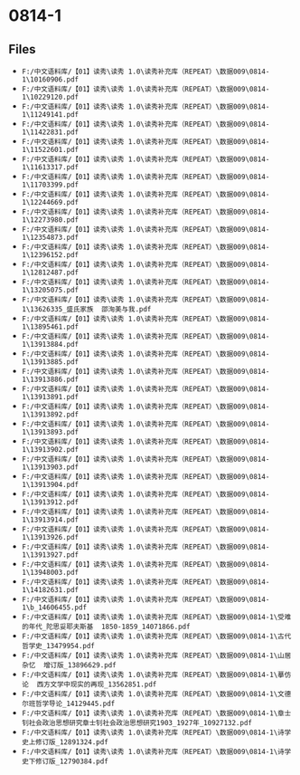 # 0814-1

## Files

- `F:/中文语料库/【01】读秀\读秀 1.0\读秀补充库（REPEAT）\数据009\0814-1\10160906.pdf`
- `F:/中文语料库/【01】读秀\读秀 1.0\读秀补充库（REPEAT）\数据009\0814-1\10229120.pdf`
- `F:/中文语料库/【01】读秀\读秀 1.0\读秀补充库（REPEAT）\数据009\0814-1\11249141.pdf`
- `F:/中文语料库/【01】读秀\读秀 1.0\读秀补充库（REPEAT）\数据009\0814-1\11422831.pdf`
- `F:/中文语料库/【01】读秀\读秀 1.0\读秀补充库（REPEAT）\数据009\0814-1\11522601.pdf`
- `F:/中文语料库/【01】读秀\读秀 1.0\读秀补充库（REPEAT）\数据009\0814-1\11613317.pdf`
- `F:/中文语料库/【01】读秀\读秀 1.0\读秀补充库（REPEAT）\数据009\0814-1\11703399.pdf`
- `F:/中文语料库/【01】读秀\读秀 1.0\读秀补充库（REPEAT）\数据009\0814-1\12244669.pdf`
- `F:/中文语料库/【01】读秀\读秀 1.0\读秀补充库（REPEAT）\数据009\0814-1\12273980.pdf`
- `F:/中文语料库/【01】读秀\读秀 1.0\读秀补充库（REPEAT）\数据009\0814-1\12354873.pdf`
- `F:/中文语料库/【01】读秀\读秀 1.0\读秀补充库（REPEAT）\数据009\0814-1\12396152.pdf`
- `F:/中文语料库/【01】读秀\读秀 1.0\读秀补充库（REPEAT）\数据009\0814-1\12812487.pdf`
- `F:/中文语料库/【01】读秀\读秀 1.0\读秀补充库（REPEAT）\数据009\0814-1\13205075.pdf`
- `F:/中文语料库/【01】读秀\读秀 1.0\读秀补充库（REPEAT）\数据009\0814-1\13626335_盛氏家族  邵洵美与我.pdf`
- `F:/中文语料库/【01】读秀\读秀 1.0\读秀补充库（REPEAT）\数据009\0814-1\13895461.pdf`
- `F:/中文语料库/【01】读秀\读秀 1.0\读秀补充库（REPEAT）\数据009\0814-1\13913884.pdf`
- `F:/中文语料库/【01】读秀\读秀 1.0\读秀补充库（REPEAT）\数据009\0814-1\13913885.pdf`
- `F:/中文语料库/【01】读秀\读秀 1.0\读秀补充库（REPEAT）\数据009\0814-1\13913886.pdf`
- `F:/中文语料库/【01】读秀\读秀 1.0\读秀补充库（REPEAT）\数据009\0814-1\13913891.pdf`
- `F:/中文语料库/【01】读秀\读秀 1.0\读秀补充库（REPEAT）\数据009\0814-1\13913892.pdf`
- `F:/中文语料库/【01】读秀\读秀 1.0\读秀补充库（REPEAT）\数据009\0814-1\13913893.pdf`
- `F:/中文语料库/【01】读秀\读秀 1.0\读秀补充库（REPEAT）\数据009\0814-1\13913902.pdf`
- `F:/中文语料库/【01】读秀\读秀 1.0\读秀补充库（REPEAT）\数据009\0814-1\13913903.pdf`
- `F:/中文语料库/【01】读秀\读秀 1.0\读秀补充库（REPEAT）\数据009\0814-1\13913904.pdf`
- `F:/中文语料库/【01】读秀\读秀 1.0\读秀补充库（REPEAT）\数据009\0814-1\13913912.pdf`
- `F:/中文语料库/【01】读秀\读秀 1.0\读秀补充库（REPEAT）\数据009\0814-1\13913914.pdf`
- `F:/中文语料库/【01】读秀\读秀 1.0\读秀补充库（REPEAT）\数据009\0814-1\13913926.pdf`
- `F:/中文语料库/【01】读秀\读秀 1.0\读秀补充库（REPEAT）\数据009\0814-1\13913927.pdf`
- `F:/中文语料库/【01】读秀\读秀 1.0\读秀补充库（REPEAT）\数据009\0814-1\13948003.pdf`
- `F:/中文语料库/【01】读秀\读秀 1.0\读秀补充库（REPEAT）\数据009\0814-1\14182631.pdf`
- `F:/中文语料库/【01】读秀\读秀 1.0\读秀补充库（REPEAT）\数据009\0814-1\b_14606455.pdf`
- `F:/中文语料库/【01】读秀\读秀 1.0\读秀补充库（REPEAT）\数据009\0814-1\受难的年代_陀思妥耶夫斯基  1850-1859_14071866.pdf`
- `F:/中文语料库/【01】读秀\读秀 1.0\读秀补充库（REPEAT）\数据009\0814-1\古代哲学史_13479954.pdf`
- `F:/中文语料库/【01】读秀\读秀 1.0\读秀补充库（REPEAT）\数据009\0814-1\山居杂忆  增订版_13896629.pdf`
- `F:/中文语料库/【01】读秀\读秀 1.0\读秀补充库（REPEAT）\数据009\0814-1\摹仿论  西方文学中现实的再现_13562851.pdf`
- `F:/中文语料库/【01】读秀\读秀 1.0\读秀补充库（REPEAT）\数据009\0814-1\文德尔班哲学导论_14129445.pdf`
- `F:/中文语料库/【01】读秀\读秀 1.0\读秀补充库（REPEAT）\数据009\0814-1\章士钊社会政治思想研究章士钊社会政治思想研究1903_1927年_10927132.pdf`
- `F:/中文语料库/【01】读秀\读秀 1.0\读秀补充库（REPEAT）\数据009\0814-1\诗学史上修订版_12891324.pdf`
- `F:/中文语料库/【01】读秀\读秀 1.0\读秀补充库（REPEAT）\数据009\0814-1\诗学史下修订版_12790384.pdf`
